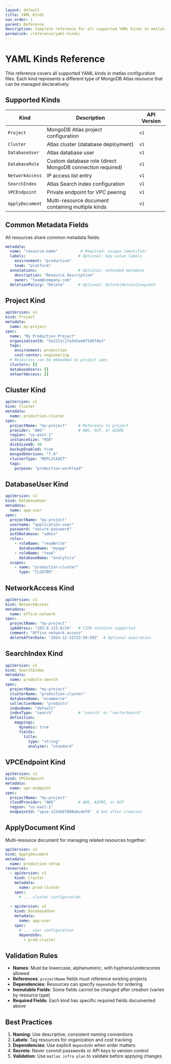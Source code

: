 ```yaml
---
layout: default
title: YAML Kinds
nav_order: 1
parent: Reference
description: Complete reference for all supported YAML kinds in matlas configuration files.
permalink: /reference/yaml-kinds/
---
```


# YAML Kinds Reference

This reference covers all supported YAML kinds in matlas configuration files. Each kind represents a different type of MongoDB Atlas resource that can be managed declaratively.

## Supported Kinds

| Kind | Description | API Version |
|------|-------------|-------------|
| `Project` | MongoDB Atlas project configuration | `v1` |
| `Cluster` | Atlas cluster (database deployment) | `v1` |
| `DatabaseUser` | Atlas database user | `v1` |
| `DatabaseRole` | Custom database role (direct MongoDB connection required) | `v1` |
| `NetworkAccess` | IP access list entry | `v1` |
| `SearchIndex` | Atlas Search index configuration | `v1` |
| `VPCEndpoint` | Private endpoint for VPC peering | `v1` |
| `ApplyDocument` | Multi-resource document containing multiple kinds | `v1` |

## Common Metadata Fields

All resources share common metadata fields:

```yaml
metadata:
  name: "resource-name"          # Required: unique identifier
  labels:                       # Optional: key-value labels
    environment: "production"
    team: "platform"
  annotations:                  # Optional: extended metadata
    description: "Resource description"
    owner: "team@company.com"
  deletionPolicy: "Delete"      # Optional: Delete|Retain|Snapshot
```

## Project Kind

```yaml
apiVersion: v1
kind: Project
metadata:
  name: my-project
spec:
  name: "My Production Project"
  organizationId: "5e2211c17a3e5a48f5497de3"
  tags:
    environment: production
    cost-center: engineering
  # Resources can be embedded in project spec
  clusters: []
  databaseUsers: []
  networkAccess: []
```

## Cluster Kind

```yaml
apiVersion: v1
kind: Cluster
metadata:
  name: production-cluster
spec:
  projectName: "my-project"     # Reference to project
  provider: "AWS"               # AWS, GCP, or AZURE
  region: "us-east-1"
  instanceSize: "M30"
  diskSizeGB: 40
  backupEnabled: true
  mongodbVersion: "7.0"
  clusterType: "REPLICASET"
  tags:
    purpose: "production-workload"
```

## DatabaseUser Kind

```yaml
apiVersion: v1
kind: DatabaseUser
metadata:
  name: app-user
spec:
  projectName: "my-project"
  username: "application-user"
  password: "secure-password"
  authDatabase: "admin"
  roles:
    - roleName: "readWrite"
      databaseName: "myapp"
    - roleName: "read"
      databaseName: "analytics"
  scopes:
    - name: "production-cluster"
      type: "CLUSTER"
```

## NetworkAccess Kind

```yaml
apiVersion: v1
kind: NetworkAccess
metadata:
  name: office-network
spec:
  projectName: "my-project"
  ipAddress: "203.0.113.0/24"   # CIDR notation supported
  comment: "Office network access"
  deleteAfterDate: "2024-12-31T23:59:59Z"  # Optional expiration
```

## SearchIndex Kind

```yaml
apiVersion: v1
kind: SearchIndex
metadata:
  name: products-search
spec:
  projectName: "my-project"
  clusterName: "production-cluster"
  databaseName: "ecommerce"
  collectionName: "products"
  indexName: "default"
  indexType: "search"           # "search" or "vectorSearch"
  definition:
    mappings:
      dynamic: true
      fields:
        title:
          type: "string"
          analyzer: "standard"
```

## VPCEndpoint Kind

```yaml
apiVersion: v1
kind: VPCEndpoint
metadata:
  name: vpc-endpoint
spec:
  projectName: "my-project"
  cloudProvider: "AWS"          # AWS, AZURE, or GCP
  region: "us-east-1"
  endpointId: "vpce-1234567890abcdef0"  # Set after creation
```

## ApplyDocument Kind

Multi-resource document for managing related resources together:

```yaml
apiVersion: v1
kind: ApplyDocument
metadata:
  name: production-setup
resources:
  - apiVersion: v1
    kind: Cluster
    metadata:
      name: prod-cluster
    spec:
      # ... cluster configuration
  
  - apiVersion: v1
    kind: DatabaseUser
    metadata:
      name: app-user
    spec:
      # ... user configuration
      dependsOn:
        - prod-cluster
```

## Validation Rules

- **Names**: Must be lowercase, alphanumeric, with hyphens/underscores allowed
- **References**: `projectName` fields must reference existing projects
- **Dependencies**: Resources can specify `dependsOn` for ordering
- **Immutable Fields**: Some fields cannot be changed after creation (varies by resource type)
- **Required Fields**: Each kind has specific required fields documented above

## Best Practices

1. **Naming**: Use descriptive, consistent naming conventions
2. **Labels**: Tag resources for organization and cost tracking
3. **Dependencies**: Use explicit `dependsOn` when order matters
4. **Secrets**: Never commit passwords or API keys to version control
5. **Validation**: Use `matlas infra plan` to validate before applying changes